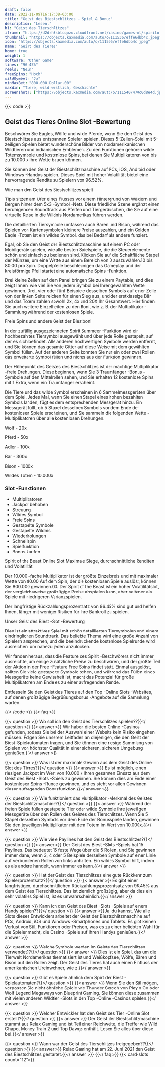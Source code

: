 ```yaml
---
draft: false
date: 2022-11-09T16:17:38+03:00
title: "Geist des Biestschlitzes - Spiel & Bonus"
description: "Lesen."
h1: "Geist des Tierschlitzes"
iframe: "https://d2drhksbtcqozo.cloudfront.net/casino/games-mt/spiritofthebeast/index.html?gameid=spiritofthebeast&jurisdiction=MT&channel=web&moneymode=fun&partnerid=1"
thumbnail: "https://objects.kaxmedia.com/auto/o/111536/effe6dbb4c.jpeg"
icon: "https://objects.kaxmedia.com/auto/o/111536/effe6dbb4c.jpeg"
name: "Geist des Tieres"
home: true
weight: 1
software: "Other Game"
lines: "96.45%"
reels: "Nein"
freeSpins: "Hoch"
wildSymbol: "Ja"
minMaxBet: "800.000 Dollar.00"
maxWin: "Tiere, wild westlich, Geschichte"
screenshots: ["https://objects.kaxmedia.com/auto/o/111540/470c0d8e4d.jpeg"]
---
```


{{< code >}}<h2>Geist des Tieres Online Slot -Bewertung</h2><p>Beschwören Sie Eagles, Wölfe und wilde Pferde, wenn Sie den Geist des Biestschlitzes aus entspannen Spielen spielen. Dieses 5-Zeilen-Spiel mit 5-zeiligen Spielen bietet wunderschöne Bilder von nordamerikanischen Wildtieren und indianischen Emblemen. Zu den Funktionen gehören wilde Totemsymbole und kostenlose Spins, bei denen Sie Multiplikatoren von bis zu 10.000 x Ihre Wette bauen können.</p><p>Sie können den Geist der Biestschlitzmaschine auf PCs, iOS, Android oder Windows -Handys spielen. Dieses Spiel mit hoher Volatilität bietet eine hervorragende Rendite zu Spielern von 96.52%.</p>
Wie man den Geist des Biestschlitzes spielt<p>Tipis sitzen am Ufer eines Flusses vor einem Hintergrund von Wäldern und Bergen hinter dem 5x3 -Symbol -Netz. Diese friedliche Szene ergänzt einen beruhigenden Soundtrack aus Pfeifen und Tiergeräuschen, die Sie auf eine virtuelle Reise in die Wildnis Nordamerikas führen werden.</p><p>Die detaillierten Tiersymbole umfassen auch Bären und Bison, während das Spielen von Kartensymbolen kleinere Preise auszahlen, und ein Golden Eagle -Totem ist ein wildes Symbol, das bei Bedarf als andere fungiert.</p><p>Egal, ob Sie den Geist der Biestschlitzmaschine auf einem PC oder Mobilgeräte spielen, wie alle besten Spielspiele, die die Steuerelemente schön und einfach zu bedienen sind. Klicken Sie auf die Schaltfläche Stapel der Münzen, um eine Wette aus einem Bereich von 0 auszuwählen.10 bis 80.00 pro Spin. Doppelpfeile beschleunigen das Gameplay und der kreisförmige Pfeil startet eine automatische Spins -Funktion.</p><p>Drei kleine Zeilen auf dem Panel bringen Sie zu einem Paytable, und dies zeigt Ihnen, wie viel Sie von jedem Symbol bei Ihrer gewählten Wette gewinnen. Drei, vier oder fünf Beispiele desselben Symbols auf einer Zeile von der linken Seite reichen für einen Sieg aus, und der erstklassige Bär und das Totem zahlen sowohl 2x, 4x und 20X Ihr Gesamtwert. Hier finden Sie auch weitere Einzelheiten zu den Boni, wie z. B. der Multiplikator -Sammlung während der kostenlosen Spiele.</p>
Freie Spins und andere Geist der Biestboni<p>In der zufällig ausgezeichneten Spirit Summeer -Funktion wird ein hochbezahltes Tiersymbol ausgewählt und über jede Rolle gestapelt, auf der es sich befindet. Alle anderen hochwertigen Symbole werden entfernt, und Sie können das gesamte Gitter auf diese Weise mit dem gewählten Symbol füllen. Auf der anderen Seite konnten Sie nur ein oder zwei Rollen das erweiterte Symbol füllen und nichts aus der Funktion gewinnen.</p><p>Der Höhepunkt des Geistes des Biestschlitzes ist der mächtige Multiplikator -freie Drehungen. Diese beginnen, wenn Sie 3 Traumfänger -Bonus -Symbole auf den Mittelrollen sehen, und Sie erhalten 12 kostenlose Spins mit 1 Extra, wenn ein Traumfänger erscheint.</p><p>Die Tiere und das wilde Symbol erscheinen in 6 Sammelmessgeräten über dem Spiel. Jedes Mal, wenn Sie einen Stapel eines hohen bezahlten Symbols landen, fügt es dem entsprechenden Messgerät hinzu. Ein Messgerät füllt, ob 5 Stapel desselben Symbols vor dem Ende der kostenlosen Spiele erscheinen, und Sie sammeln die folgenden Wette -Multiplikatoren über alle kostenlosen Drehungen.</p><p>Wolf - 20x</p><p>Pferd - 50x</p><p>Adler - 100x</p><p>Bär - 300x</p><p>Bison - 1000x</p><p>Wildes Totem - 10.000x</p><h3>
Slot -Funktionen</h3><ul>
<li></span>
Multiplikatoren</li>
<li></span>
Jackpot behoben</li>
<li></span>
Streuung</li>
<li></span>
Wildes Symbol</li>
<li></span>
Freie Spins</li>
<li></span>
Gestapelte Symbole</li>
<li></span>
Gestapelte Wildnis</li>
<li></span>
Wiederholungen</li>
<li></span>
Schnellspin</li>
<li></span>
Spielfunktion</li>
<li></span>
Bonus kaufen</li></ul>
Spirit of the Beast Online Slot Maximale Siege, durchschnittliche Renditen und Volatilität<p>Der 10.000 -fache Multiplikator ist der größte Einzelpreis und mit maximaler Wette von 80.00 Auf dem Spin, der die kostenlosen Spiele auslöst, können Sie 800.000 gewinnen.00. Der Spirit of the Beast ist ein hoher Volatilitätslot, der vergleichsweise großzügige Preise abspielen kann, aber seltener als Spiele mit niedrigeren Varianzspielen.</p><p>Der langfristige Rückzahlungsprozentsatz von 96.45% sind gut und helfen Ihnen, länger mit weniger Risiken für Ihre Bankroll zu spielen.</p>
Unser Geist des Biest -Slot -Bewertung<p>Dies ist ein attraktives Spiel mit schön detaillierten Tiersymbolen und einem eindringlichen Soundtrack. Das beliebte Thema wird eine große Anzahl von Spielern ansprechen, und die beeindruckende kostenlose Spielrunde wird ausreichen, um nahezu jeden anzulocken.</p><p>Wir fanden heraus, dass die Feature des Spirit -Beschwörers nicht immer ausreichte, um einige zusätzliche Preise zu beschwören, und der größte Teil der Aktion in der Free -Feature Free Spins findet statt. Einmal ausgelöst, sollten Sie viele gestapelte Symbole sehen, und während das Füllen eines Messgeräts keine Gewissheit ist, macht das Potenzial für große Multiplikatoren am Ende es zu einer aufregenden Runde.</p><p>Entfesseln Sie den Geist des Tieres auf den Top -Online Slots -Websites, auf denen großzügige Begrüßungsbonus -Angebote auf die Sammlung warten.</p>
{{< /code >}}
{{< faq >}}

{{< question >}} Wo soll ich den Geist des Tierschlitzes spielen??{{</ question >}}
{{< answer >}} Wir haben die besten Online -Casinos gefunden, sodass Sie bei der Auswahl einer Website kein Risiko eingehen müssen. Folgen Sie unserem Leitfaden an diejenigen, die den Geist der Biest-Spielautomaten tragen, und Sie können eine riesige Sammlung von Spielen von höchster Qualität in einer sicheren, sicheren Umgebung genießen.{{</ answer >}}

{{< question >}} Was ist der maximale Gewinn aus dem Geist des Online Slot des Tieres?{{</ question >}}
{{< answer >}} Es ist möglich, einen riesigen Jackpot im Wert von 10.000 x Ihren gesamten Einsatz aus dem Geist des Biest -Slots -Spiels zu gewinnen. Sie können dies am Ende einer kostenlosen Spins -Runde gewinnen, und es steht vor allen Gewinnen dieser aufregenden Bonusfunktion.{{</ answer >}}

{{< question >}} Wie funktioniert das Multiplikator -Merkmal des Geistes der Biestschlitzmaschine?{{</ question >}}
{{< answer >}} Während der freien Spiele füllen gestapelte Tier oder wilde Symbole ihre jeweiligen Messgeräte über den Rollen des Geistes des Tierschlitzes. Wenn Sie 5 Stapel desselben Symbols vor dem Ende der Bonusspiele landen, gewinnen Sie den jeweiligen Multiplikator mit dem Totem im Wert von 10.000x.{{</ answer >}}

{{< question >}} Wie viele Paylines hat den Geist des Biestschlitzes?{{</ question >}}
{{< answer >}} Der Geist des Biest -Slots -Spiels hat 15 Paylines. Das bedeutet 15 feste Wege über die 5 Rollen, und Sie gewinnen immer dann, wenn 3, 4 oder 5 Beispiele derselben Symbole auf einer Linie auf verbundenen Rollen von links anhalten. Ein wildes Symbol hilft, indem es als andere handelt, wann immer es kann.{{</ answer >}}

{{< question >}} Hat der Geist des Tierschlitzes eine gute Rückkehr zum Spielerprozentsatz?{{</ question >}}
{{< answer >}} Es gibt einen langfristigen, durchschnittlichen Rückzahlungsprozentsatz von 96.45% aus dem Geist des Tierschlitzes. Das ist ziemlich großzügig, aber da dies ein sehr volatiles Spiel ist, ist es unwahrscheinlich.{{</ answer >}}

{{< question >}} Kann ich den Geist des Biest -Slots -Spiels auf einem Handy spielen??{{</ question >}}
{{< answer >}}Ja, du kannst. Wie alle Slots dieses Entwicklers arbeitet der Geist der Biestschlitzmaschine auf PCs, Android, iOS und Windows -Smartphones und Tablets. Es gibt keinen Verlust von Stil, Funktionen oder Preisen, was es zu einer beliebten Wahl für die Spieler macht, die Casino -Spiele auf ihren Handys genießen.{{</ answer >}}

{{< question >}} Welche Symbole werden im Geiste des Tierschlitzes verwendet??{{</ question >}}
{{< answer >}} Dies ist ein Spiel, das um die Tierwelt Nordamerikas thematisiert ist und Weißkopfsee, Wölfe, Bären und Bison auf den Rollen zeigt. Der Geist des Tieres hat auch einen Einfluss der amerikanischen Ureinwohner, wie z.{{</ answer >}}

{{< question >}} Gibt es Spiele ähnlich dem Spirt der Biest -Spielautomaten?{{</ question >}}
{{< answer >}} Wenn Sie den Stil mögen, verpassen Sie nicht ähnliche Spiele wie Thunder Screeh von Play'n Go oder Wolf Legend Megaways von Blueprint Gaming. Sie können diese zusammen mit vielen anderen Wildtier -Slots in den Top -Online -Casinos spielen.{{</ answer >}}

{{< question >}} Welcher Entwickler hat den Geist des Tier -Online Slot erstellt?{{</ question >}}
{{< answer >}} Der Geist der Biestschlitzmaschine stammt aus Relax Gaming und ist Teil einer Reichweite, die Treffer wie Wild Chapo, Money Train 2 und Top Dawgs enthält. Lesen Sie alles über diese bei.{{</ answer >}}

{{< question >}} Wann war der Geist des Tierschlitzes freigegeben??{{</ question >}}
{{< answer >}} Relax Gaming hat am 22. Juni 2021 den Geist des Biestschlitzes gestartet.{{</ answer >}}
{{</ faq >}}
{{< card-slots count="12">}}